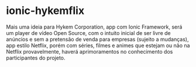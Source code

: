 # ionic-hykemflix
Mais uma ideia para Hykem Corporation, app com Ionic Framework, será um player de vídeo Open Source,
com o intuito inicial de ser livre de anúncios e sem a pretensão de venda para empresas (sujeito a mudanças),
app estilo Netflix, porém com séries, filmes e animes que estejam ou não na Netflix provavelmente, haverá aprimoramentos
no conhecimento dos participantes do projeto.
